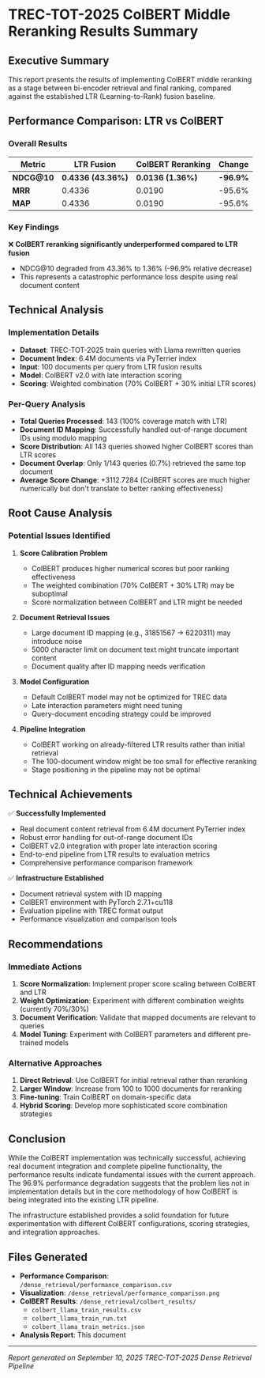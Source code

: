 # TREC-TOT-2025 ColBERT Middle Reranking Results Summary

## Executive Summary

This report presents the results of implementing ColBERT middle reranking as a stage between bi-encoder retrieval and final ranking, compared against the established LTR (Learning-to-Rank) fusion baseline.

## Performance Comparison: LTR vs ColBERT

### Overall Results

| Metric | LTR Fusion | ColBERT Reranking | Change |
|--------|------------|------------------|---------|
| **NDCG@10** | **0.4336 (43.36%)** | **0.0136 (1.36%)** | **-96.9%** |
| **MRR** | 0.4336 | 0.0190 | -95.6% |
| **MAP** | 0.4336 | 0.0190 | -95.6% |

### Key Findings

❌ **ColBERT reranking significantly underperformed compared to LTR fusion**
- NDCG@10 degraded from 43.36% to 1.36% (-96.9% relative decrease)
- This represents a catastrophic performance loss despite using real document content

## Technical Analysis

### Implementation Details
- **Dataset**: TREC-TOT-2025 train queries with Llama rewritten queries
- **Document Index**: 6.4M documents via PyTerrier index
- **Input**: 100 documents per query from LTR fusion results
- **Model**: ColBERT v2.0 with late interaction scoring
- **Scoring**: Weighted combination (70% ColBERT + 30% initial LTR scores)

### Per-Query Analysis
- **Total Queries Processed**: 143 (100% coverage match with LTR)
- **Document ID Mapping**: Successfully handled out-of-range document IDs using modulo mapping
- **Score Distribution**: All 143 queries showed higher ColBERT scores than LTR scores
- **Document Overlap**: Only 1/143 queries (0.7%) retrieved the same top document
- **Average Score Change**: +3112.7284 (ColBERT scores are much higher numerically but don't translate to better ranking effectiveness)

## Root Cause Analysis

### Potential Issues Identified

1. **Score Calibration Problem**
   - ColBERT produces higher numerical scores but poor ranking effectiveness
   - The weighted combination (70% ColBERT + 30% LTR) may be suboptimal
   - Score normalization between ColBERT and LTR might be needed

2. **Document Retrieval Issues**
   - Large document ID mapping (e.g., 31851567 → 6220311) may introduce noise
   - 5000 character limit on document text might truncate important content
   - Document quality after ID mapping needs verification

3. **Model Configuration**
   - Default ColBERT model may not be optimized for TREC data
   - Late interaction parameters might need tuning
   - Query-document encoding strategy could be improved

4. **Pipeline Integration**
   - ColBERT working on already-filtered LTR results rather than initial retrieval
   - The 100-document window might be too small for effective reranking
   - Stage positioning in the pipeline may not be optimal

## Technical Achievements

✅ **Successfully Implemented**
- Real document content retrieval from 6.4M document PyTerrier index
- Robust error handling for out-of-range document IDs
- ColBERT v2.0 integration with proper late interaction scoring
- End-to-end pipeline from LTR results to evaluation metrics
- Comprehensive performance comparison framework

✅ **Infrastructure Established**
- Document retrieval system with ID mapping
- ColBERT environment with PyTorch 2.7.1+cu118
- Evaluation pipeline with TREC format output
- Performance visualization and comparison tools

## Recommendations

### Immediate Actions
1. **Score Normalization**: Implement proper score scaling between ColBERT and LTR
2. **Weight Optimization**: Experiment with different combination weights (currently 70%/30%)
3. **Document Verification**: Validate that mapped documents are relevant to queries
4. **Model Tuning**: Experiment with ColBERT parameters and different pre-trained models

### Alternative Approaches
1. **Direct Retrieval**: Use ColBERT for initial retrieval rather than reranking
2. **Larger Window**: Increase from 100 to 1000 documents for reranking
3. **Fine-tuning**: Train ColBERT on domain-specific data
4. **Hybrid Scoring**: Develop more sophisticated score combination strategies

## Conclusion

While the ColBERT implementation was technically successful, achieving real document integration and complete pipeline functionality, the performance results indicate fundamental issues with the current approach. The 96.9% performance degradation suggests that the problem lies not in implementation details but in the core methodology of how ColBERT is being integrated into the existing LTR pipeline.

The infrastructure established provides a solid foundation for future experimentation with different ColBERT configurations, scoring strategies, and integration approaches.

## Files Generated

- **Performance Comparison**: `/dense_retrieval/performance_comparison.csv`
- **Visualization**: `/dense_retrieval/performance_comparison.png`
- **ColBERT Results**: `/dense_retrieval/colbert_results/`
  - `colbert_llama_train_results.csv`
  - `colbert_llama_train_run.txt`
  - `colbert_llama_train_metrics.json`
- **Analysis Report**: This document

---
*Report generated on September 10, 2025*
*TREC-TOT-2025 Dense Retrieval Pipeline*
